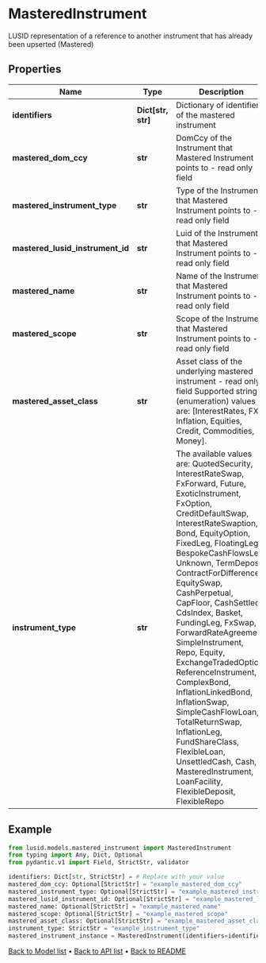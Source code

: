 # MasteredInstrument

LUSID representation of a reference to another instrument that has already been upserted (Mastered)
## Properties
Name | Type | Description | Notes
------------ | ------------- | ------------- | -------------
**identifiers** | **Dict[str, str]** | Dictionary of identifiers of the mastered instrument | 
**mastered_dom_ccy** | **str** | DomCcy of the Instrument that Mastered Instrument points to - read only field | [optional] [readonly] 
**mastered_instrument_type** | **str** | Type of the Instrument that Mastered Instrument points to - read only field | [optional] [readonly] 
**mastered_lusid_instrument_id** | **str** | Luid of the Instrument that Mastered Instrument points to - read only field | [optional] [readonly] 
**mastered_name** | **str** | Name of the Instrument that Mastered Instrument points to - read only field | [optional] [readonly] 
**mastered_scope** | **str** | Scope of the Instrument that Mastered Instrument points to - read only field | [optional] [readonly] 
**mastered_asset_class** | **str** | Asset class of the underlying mastered instrument - read only field    Supported string (enumeration) values are: [InterestRates, FX, Inflation, Equities, Credit, Commodities, Money]. | [optional] [readonly] 
**instrument_type** | **str** | The available values are: QuotedSecurity, InterestRateSwap, FxForward, Future, ExoticInstrument, FxOption, CreditDefaultSwap, InterestRateSwaption, Bond, EquityOption, FixedLeg, FloatingLeg, BespokeCashFlowsLeg, Unknown, TermDeposit, ContractForDifference, EquitySwap, CashPerpetual, CapFloor, CashSettled, CdsIndex, Basket, FundingLeg, FxSwap, ForwardRateAgreement, SimpleInstrument, Repo, Equity, ExchangeTradedOption, ReferenceInstrument, ComplexBond, InflationLinkedBond, InflationSwap, SimpleCashFlowLoan, TotalReturnSwap, InflationLeg, FundShareClass, FlexibleLoan, UnsettledCash, Cash, MasteredInstrument, LoanFacility, FlexibleDeposit, FlexibleRepo | 
## Example

```python
from lusid.models.mastered_instrument import MasteredInstrument
from typing import Any, Dict, Optional
from pydantic.v1 import Field, StrictStr, validator

identifiers: Dict[str, StrictStr] = # Replace with your value
mastered_dom_ccy: Optional[StrictStr] = "example_mastered_dom_ccy"
mastered_instrument_type: Optional[StrictStr] = "example_mastered_instrument_type"
mastered_lusid_instrument_id: Optional[StrictStr] = "example_mastered_lusid_instrument_id"
mastered_name: Optional[StrictStr] = "example_mastered_name"
mastered_scope: Optional[StrictStr] = "example_mastered_scope"
mastered_asset_class: Optional[StrictStr] = "example_mastered_asset_class"
instrument_type: StrictStr = "example_instrument_type"
mastered_instrument_instance = MasteredInstrument(identifiers=identifiers, mastered_dom_ccy=mastered_dom_ccy, mastered_instrument_type=mastered_instrument_type, mastered_lusid_instrument_id=mastered_lusid_instrument_id, mastered_name=mastered_name, mastered_scope=mastered_scope, mastered_asset_class=mastered_asset_class, instrument_type=instrument_type)

```

[Back to Model list](../README.md#documentation-for-models) &#8226; [Back to API list](../README.md#documentation-for-api-endpoints) &#8226; [Back to README](../README.md)

